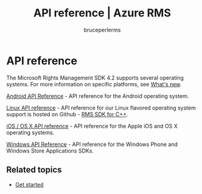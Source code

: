 ﻿---
# required metadata

title: API reference | Azure RMS
description: The Microsoft Rights Management SDK 4.2 supports several operating systems; Android, iOS, OS X, Linux, Windows Phone and Windows Store.
keywords:
author: bruceperlerms
manager: mbaldwin
ms.date: 04/28/2016
ms.topic: article
ms.prod: azure
ms.service: rights-management
ms.technology: techgroup-identity
ms.assetid: 6a8df1d8-1279-4189-b17d-f128b7ca5643
# optional metadata

#ROBOTS:
audience: developer
#ms.devlang:
ms.reviewer: shubhamp
ms.suite: ems
#ms.tgt_pltfrm:
#ms.custom:

---

# API reference

The Microsoft Rights Management SDK 4.2 supports several operating systems. For more information on specific platforms, see [What's new](release-notes.md).

[Android API Reference](https://stage.docs.microsoft.com/rights-management/sdk/4.2/api/android/com.microsoft.rightsmanagement) - API reference for the Android operating system.

[Linux API reference](linux-c-api-reference.md) - API reference for our Linux flavored operating system support is hosted on Github - [RMS SDK for C++](http://azuread.github.io/rms-sdk-for-cpp/annotated.html).

[iOS / OS X API reference](https://stage.docs.microsoft.com/rights-management/sdk/4.2/api/iOS/iOS) - API reference for the Apple iOS and OS X operating systems.

[Windows API Reference](https://stage.docs.microsoft.com/rights-management/sdk/4.2/api/winrt/Microsoft.RightsManagement) - API reference for the Windows Phone and Windows Store Applications SDKs.

## Related topics ##

* [Get started](get-started.md)
 

 
